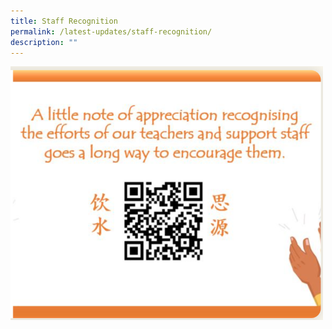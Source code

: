 ```yaml
---
title: Staff Recognition
permalink: /latest-updates/staff-recognition/
description: ""
---
```

<img src="/images/latestupdate.png" 
         style="width:500px"
	/>
